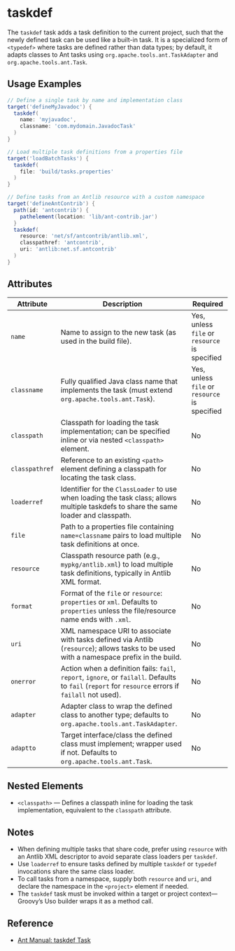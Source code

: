 # taskdef

The `taskdef` task adds a task definition to the current project, such that the newly defined task can be used like a built-in task. It is a specialized form of `<typedef>` where tasks are defined rather than data types; by default, it adapts classes to Ant tasks using `org.apache.tools.ant.TaskAdapter` and `org.apache.tools.ant.Task`.

## Usage Examples

```groovy
// Define a single task by name and implementation class
target('defineMyJavadoc') {
  taskdef(
    name: 'myjavadoc',
    classname: 'com.mydomain.JavadocTask'
  )
}
```

```groovy
// Load multiple task definitions from a properties file
target('loadBatchTasks') {
  taskdef(
    file: 'build/tasks.properties'
  )
}
```

```groovy
// Define tasks from an Antlib resource with a custom namespace
target('defineAntContrib') {
  path(id: 'antcontrib') {
    pathelement(location: 'lib/ant-contrib.jar')
  }
  taskdef(
    resource: 'net/sf/antcontrib/antlib.xml',
    classpathref: 'antcontrib',
    uri: 'antlib:net.sf.antcontrib'
  )
}
```

## Attributes

| Attribute      | Description                                                                                                                                          | Required                                      |
|----------------|------------------------------------------------------------------------------------------------------------------------------------------------------|-----------------------------------------------|
| `name`         | Name to assign to the new task (as used in the build file).                                                                                          | Yes, unless `file` or `resource` is specified |
| `classname`    | Fully qualified Java class name that implements the task (must extend `org.apache.tools.ant.Task`).                                                  | Yes, unless `file` or `resource` is specified |
| `classpath`    | Classpath for loading the task implementation; can be specified inline or via nested `<classpath>` element.                                          | No                                            |
| `classpathref` | Reference to an existing `<path>` element defining a classpath for locating the task class.                                                          | No                                            |
| `loaderref`    | Identifier for the `ClassLoader` to use when loading the task class; allows multiple taskdefs to share the same loader and classpath.                | No                                            |
| `file`         | Path to a properties file containing `name=classname` pairs to load multiple task definitions at once.                                               | No                                            |
| `resource`     | Classpath resource path (e.g., `mypkg/antlib.xml`) to load multiple task definitions, typically in Antlib XML format.                                | No                                            |
| `format`       | Format of the `file` or `resource`: `properties` or `xml`. Defaults to `properties` unless the file/resource name ends with `.xml`.                  | No                                            |
| `uri`          | XML namespace URI to associate with tasks defined via Antlib (`resource`); allows tasks to be used with a namespace prefix in the build.             | No                                            |
| `onerror`      | Action when a definition fails: `fail`, `report`, `ignore`, or `failall`. Defaults to `fail` (`report` for `resource` errors if `failall` not used). | No                                            |
| `adapter`      | Adapter class to wrap the defined class to another type; defaults to `org.apache.tools.ant.TaskAdapter`.                                             | No                                            |
| `adaptto`      | Target interface/class the defined class must implement; wrapper used if not. Defaults to `org.apache.tools.ant.Task`.                               | No                                            |

## Nested Elements

- `<classpath>` — Defines a classpath inline for loading the task implementation, equivalent to the `classpath` attribute.

## Notes

- When defining multiple tasks that share code, prefer using `resource` with an Antlib XML descriptor to avoid separate class loaders per `taskdef`.
- Use `loaderref` to ensure tasks defined by multiple `taskdef` or `typedef` invocations share the same class loader.
- To call tasks from a namespace, supply both `resource` and `uri`, and declare the namespace in the `<project>` element if needed.
- The `taskdef` task must be invoked within a target or project context—Groovy’s Uso builder wraps it as a method call.

## Reference

- [Ant Manual: taskdef Task](https://ant.apache.org/manual/Tasks/taskdef.html)
